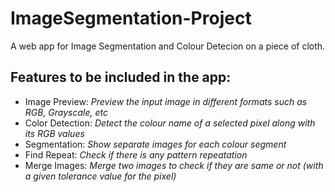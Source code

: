 # ImageSegmentation-Project

A web app for Image Segmentation and Colour Detecion on a piece of cloth.

## Features to be included in the app:
* Image Preview: *Preview the input image in different formats such as RGB, Grayscale, etc*
* Color Detection: *Detect the colour name of a selected pixel along with its RGB values*
* Segmentation: *Show separate images for each colour segment*
* Find Repeat: *Check if there is any pattern repeatation*
* Merge Images: *Merge two images to check if they are same or not (with a given tolerance value for the pixel)*
